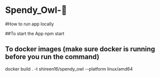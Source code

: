 # Spendy_Owl-🐣

#How to run app locally 

##To start the App
npm start

## To docker images  (make sure docker is running before you run the command)
docker build . -t shireen16/spendy_owl --platform linux/amd64
